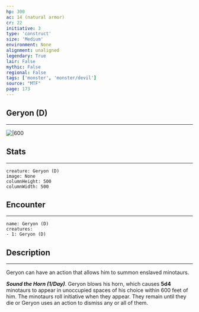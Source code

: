```yaml
---
hp: 300
ac: 14 (natural armor)
cr: 22
initiative: 3
type: 'construct'    
size: 'Medium'
environment: None
alignment: unaligned
legendary: True
lair: False
mythic: False
regional: False
tags: ['monster', 'monster/devil']
source: "MTF"
page: 173
---
```


## Geryon (D)
---

![|600](D:/Program%20Files/5e.tools/img/bestiary/MTF/Geryon.jpg)

## Stats
---

```statblock
creature: Geryon (D)
image: None
columnHeight: 500
columnWidth: 500
```

## Encounter
---

```encounter-table
name: Geryon (D)
creatures:
- 1: Geryon (D)
```

## Description
---


Geryon can have an action that allows him to summon enslaved minotaurs.

**_Sound the Horn (1/Day)_**. Geryon blows his horn, which causes **5d4** minotaurs to appear in unoccupied spaces of his choice within 600 feet of him. The minotaurs roll initiative when they appear. They remain until they die or Geryon uses an action to dismiss any or all of them.



